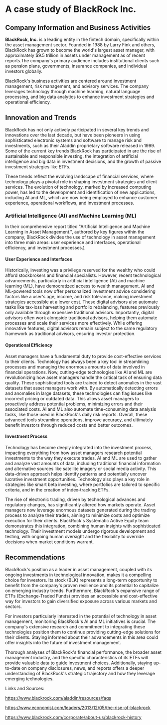 # A case study of BlackRock Inc.

## Company Information and Business Activities

**BlackRock, Inc.** is a leading entity in the fintech domain, specifically within the asset management sector. Founded in 1988 by Larry Fink and others, BlackRock has grown to become the world's largest asset manager, with approximately $9.5 trillion in assets under management as of recent reports.The company's primary audience includes institutional clients such as pension plans, governments, insurance companies, and individual investors globally.

BlackRock's business activities are centered around investment management, risk management, and advisory services. The company leverages technology through machine learning, natural language processing, and big data analytics to enhance investment strategies and operational efficiency.

## Innovation and Trends

BlackRock has not only actively participated in several key trends and innovations over the last decade, but have been pioneers in using sophisticated electronic systems and software to manage risk and investments, such as their Aladdin proprietary software released in 1999. Some of the current key trends BlackRock has participated in are the rise of sustainable and responsible investing, the integration of artificial intelligence and big data in investment decisions, and the growth of passive investment strategies like ETFs. 

These trends reflect the evolving landscape of financial services, where technology plays a pivotal role in shaping investment strategies and client services. The evolution of technology, marked by increased computing power, has led to the development and identification of new applications, including AI and ML, which are now being employed to enhance customer experience, operational workflows, and investment processes.

### Artificial Intelligence (AI) and Machine Learning (ML)

In their comprehensive report titled "Artificial Intelligence and Machine Learning in Asset Management.", authored by key figures within the company, BlackRock divides the use of technology in asset management into three main areas: user experience and interfaces, operational efficiency, and investment processes.[1]


#### User Experience and Interfaces

Historically, investing was a privilege reserved for the wealthy who could afford stockbrokers and financial specialists. However, recent technological advancements, particularly in artificial intelligence (AI) and machine learning (ML), have democratized access to wealth management. AI and ML-powered tools now offer personalized investment advice considering factors like a user's age, income, and risk tolerance, making investment strategies accessible at a lower cost. These digital advisors also automate tasks like tax-loss harvesting and portfolio rebalancing, features previously only available through expensive traditional advisors. Importantly, digital advisors often work alongside traditional advisors, helping them automate processes and scale their services more effectively. While offering innovative features, digital advisors remain subject to the same regulatory framework as traditional advisors, ensuring investor protection.

#### Operational Efficiency

Asset managers have a fundamental duty to provide cost-effective services to their clients. Technology has always been a key tool in streamlining processes and managing the enormous amounts of data involved in financial operations. Now, cutting-edge technologies like AI and ML are revolutionizing how asset managers handle the critical task of ensuring data quality. These sophisticated tools are trained to detect anomalies in the vast datasets that asset managers work with. By automatically detecting errors and anomalies in large datasets, these technologies can flag issues like incorrect pricing or outdated data. This allows asset managers to proactively address potential problems, minimizing errors and their associated costs. AI and ML also automate time-consuming data analysis tasks, like those used in BlackRock's daily risk reports. Overall, these advanced tools streamline operations, improve accuracy, and ultimately benefit investors through reduced costs and better outcomes.

#### Investment Process

Technology has become deeply integrated into the investment process, impacting everything from how asset managers research potential investments to the way they execute trades. AI and ML are used to gather and analyze vast amounts of data, including traditional financial information and alternative sources like satellite imagery or social media activity. This data-driven approach helps identify patterns and potentially uncover lucrative investment opportunities. Technology also plays a key role in strategies like smart beta investing, where portfolios are tailored to specific criteria, and in the creation of index-tracking ETFs.

The rise of electronic trading, driven by technological advances and regulatory changes, has significantly altered how markets operate. Asset managers now leverage enormous datasets generated during the trading process to analyze their trades, aiming to minimize costs and optimize execution for their clients. BlackRock's Systematic Active Equity team demonstrates this integration, combining human insights with sophisticated technology.  Their investment models undergo rigorous development and testing, with ongoing human oversight and the flexibility to override decisions when market conditions warrant.

## Recommendations

BlackRock's position as a leader in asset management, coupled with its ongoing investments in technological innovation, makes it a compelling choice for investors. Its stock (BLK) represents a long-term opportunity to benefit from the company's proven resilience and its potential to capitalize on emerging industry trends.  Furthermore, BlackRock's expansive range of ETFs (Exchange-Traded Funds) provides an accessible and cost-effective way for investors to gain diversified exposure across various markets and sectors.

For investors particularly interested in the potential of technology in asset management, monitoring BlackRock's AI and ML initiatives is crucial. The company's extensive research and commitment to integrating these technologies position them to continue providing cutting-edge solutions for their clients. Staying informed about their advancements in this area could offer insights into the future of investment management.

Thorough analyses of BlackRock's financial performance, the broader asset management industry, and the specific characteristics of its ETFs will provide valuable data to guide investment choices. Additionally, staying up-to-date on company disclosures, news, and reports offers a deeper understanding of BlackRock's strategic trajectory and how they leverage emerging technologies.

Links and Sources: 

[1]:https://www.blackrock.com/corporate/literature/whitepaper/viewpoint-artificial-intelligence-machine-learning-asset-management-october-2019.pdf

https://www.blackrock.com/aladdin/resources/faqs

https://www.economist.com/leaders/2013/12/05/the-rise-of-blackrock

https://www.blackrock.com/corporate/about-us/blackrock-history